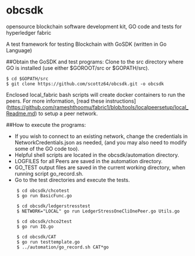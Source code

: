 # obcsdk
opensource blockchain software development kit, GO code and tests for hyperledger fabric

A test framework for testing Blockchain with GoSDK (written in Go Language)

##Obtain the GoSDK and test programs:
Clone to the src directory where GO is installed (use either $GOROOT/src or $GOPATH/src).

	$ cd $GOPATH/src
	$ git clone https://github.com/scottz64/obcsdk.git -o obcsdk

Enclosed local_fabric bash scripts will create docker containers to run the peers.
For more information, 
[read these instructions] (https://github.com/rameshthoomu/fabric1/blob/tools/localpeersetup/local_Readme.md)
to setup a peer network.
 
##How to execute the programs:
- If you wish to connect to an existing network, change the credentials in NetworkCredentials.json as needed, 
(and you may also need to modify some of the GO code too).
- Helpful shell scripts are located in the obcsdk/automation directory.
- LOGFILES for all Peers are saved in the automation directory.
- GO_TEST output files are saved in the current working directory, when running script go_record.sh.
- Go to the test directories and execute the tests.
```
	$ cd obcsdk/chcotest
	$ go run BasicFunc.go
	 
	$ cd obcsdk/ledgerstresstest
	$ NETWORK="LOCAL" go run LedgerStressOneCliOnePeer.go Utils.go
	 
	$ cd obcsdk/chco2test
	$ go run IQ.go
	 
	$ cd obcsdk/CAT
	$ go run testtemplate.go
	$ ../automation/go_record.sh CAT*go
```


